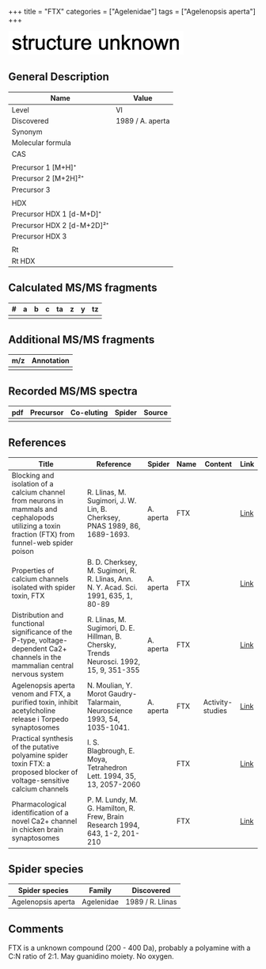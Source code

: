 +++
title = "FTX"
categories = ["Agelenidae"]
tags = ["Agelenopsis aperta"]
+++

![](/img/2.png)

## General Description

| Name                       | Value            |
|----------------------------|------------------|
| Level                      | VI               |
| Discovered                 | 1989 / A. aperta |
| Synonym                    |                  |
| Molecular formula          |                  |
| CAS                        |                  |
|                            |                  |
| Precursor 1 [M+H]⁺         |                  |
| Precursor 2 [M+2H]²⁺       |                  |
| Precursor 3                |                  |
|                            |                  |
| HDX                        |                  |
| Precursor HDX 1 [d-M+D]⁺   |                  |
| Precursor HDX 2 [d-M+2D]²⁺ |                  |
| Precursor HDX 3            |                  |
|                            |                  |
| Rt                         |                  |
| Rt HDX                     |                  |

## Calculated MS/MS fragments

| # | a | b | c | ta | z | y | tz |
|---|---|---|---|----|---|---|----|
|   |   |   |   |    |   |   |    |

## Additional MS/MS fragments

| m/z | Annotation |
|-----|------------|
|     |            |

## Recorded MS/MS spectra

| pdf | Precursor | Co-eluting | Spider | Source |
|-----|-----------|------------|--------|--------|
|     |           |            |        |        |

## References

| Title  | Reference | Spider | Name | Content | Link |
|--------|-----------|--------|------|---------|------|
| Blocking and isolation of a calcium channel from neurons in mammals and cephalopods utilizing a toxin fraction (FTX) from funnel-web spider poison  | R. Llinas, M. Sugimori, J. W. Lin, B. Cherksey, PNAS 1989, 86, 1689-1693. | A. aperta | FTX |  | [Link](https://doi.org/10.1073/pnas.86.5.1689) |
| Properties of calcium channels isolated with spider toxin, FTX  | B. D. Cherksey, M. Sugimori, R. R. Llinas, Ann. N. Y. Acad. Sci. 1991, 635, 1, 80-89 | A. aperta | FTX |  | [Link](https://doi.org/10.1111/j.1749-6632.1991.tb36483.x) |
| Distribution and functional significance of the P-type, voltage-dependent Ca2+ channels in the mammalian central nervous system  | R. Llinas, M. Sugimori, D. E. Hillman, B. Chersky, Trends Neurosci. 1992, 15, 9, 351-355 | A. aperta | FTX |  | [Link](https://doi.org/10.1016/0166-2236(92)90053-B) |
| Agelenopsis aperta venom and FTX, a purified toxin, inhibit acetylcholine release i Torpedo synaptosomes  | N. Moulian, Y. Morot Gaudry-Talarmain, Neuroscience 1993, 54, 1035-1041. | A. aperta | FTX | Activity-studies | [Link](https://doi.org/10.1016/0306-4522(93)90593-5) |
| Practical synthesis of the putative polyamine spider toxin FTX: a proposed blocker of voltage-sensitive calcium channels  | I. S. Blagbrough, E. Moya, Tetrahedron Lett. 1994, 35, 13, 2057-2060 |  | FTX | | [Link](https://doi.org/10.1016/S0040-4039(00)73048-6) |
| Pharmacological identification of a novel Ca2+ channel in chicken brain synaptosomes  | P. M. Lundy, M. G. Hamilton, R. Frew, Brain Research 1994, 643, 1-2, 201-210 |  | FTX |  | [Link](https://doi.org/10.1016/0006-8993(94)90026-4) |

## Spider species

| Spider species     | Family     | Discovered        |
|--------------------|------------|-------------------|
| Agelenopsis aperta | Agelenidae | 1989 /  R. Llinas |

## Comments

FTX is a unknown compound (200 - 400 Da), probably a polyamine with a C:N ratio of 2:1. May guanidino moiety. No oxygen.
